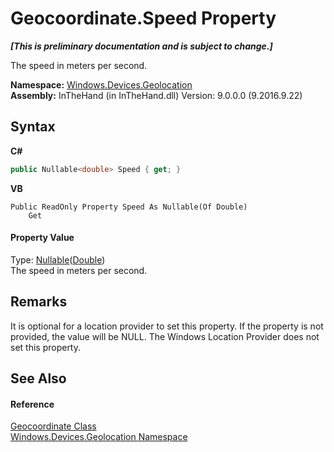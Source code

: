 # Geocoordinate.Speed Property 
 _**\[This is preliminary documentation and is subject to change.\]**_

The speed in meters per second.

**Namespace:**&nbsp;<a href="N_Windows_Devices_Geolocation">Windows.Devices.Geolocation</a><br />**Assembly:**&nbsp;InTheHand (in InTheHand.dll) Version: 9.0.0.0 (9.2016.9.22)

## Syntax

**C#**<br />
``` C#
public Nullable<double> Speed { get; }
```

**VB**<br />
``` VB
Public ReadOnly Property Speed As Nullable(Of Double)
	Get
```


#### Property Value
Type: <a href="http://msdn2.microsoft.com/en-us/library/b3h38hb0" target="_blank">Nullable</a>(<a href="http://msdn2.microsoft.com/en-us/library/643eft0t" target="_blank">Double</a>)<br />The speed in meters per second.

## Remarks
It is optional for a location provider to set this property. If the property is not provided, the value will be NULL. The Windows Location Provider does not set this property.

## See Also


#### Reference
<a href="T_Windows_Devices_Geolocation_Geocoordinate">Geocoordinate Class</a><br /><a href="N_Windows_Devices_Geolocation">Windows.Devices.Geolocation Namespace</a><br />
